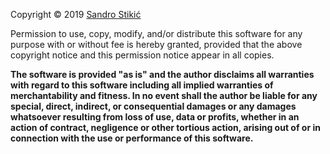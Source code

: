 Copyright © 2019 [Sandro Stikić](mailto:sandro@stikic.me)

Permission to use, copy, modify, and/or distribute this software for
any purpose with or without fee is hereby granted, provided that the
above copyright notice and this permission notice appear in all
copies.

**The software is provided "as is" and the author disclaims all
warranties with regard to this software including all implied
warranties of merchantability and fitness. In no event shall the
author be liable for any special, direct, indirect, or consequential
damages or any damages whatsoever resulting from loss of use, data or
profits, whether in an action of contract, negligence or other
tortious action, arising out of or in connection with the use or
performance of this software.**
